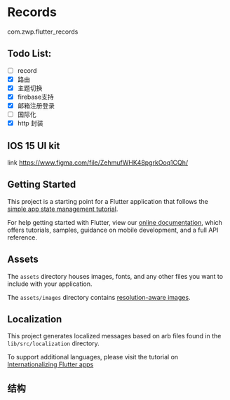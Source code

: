 # Records
com.zwp.flutter_records


## Todo List:

- [ ] record
- [x] 路由
- [x] 主题切换
- [x] firebase支持
- [x] 邮箱注册登录
- [ ] 国际化
- [x] http 封装

## IOS 15 UI kit
link https://www.figma.com/file/ZehmufWHK48pgrkOoq1CQh/

## Getting Started

This project is a starting point for a Flutter application that follows the
[simple app state management
tutorial](https://flutter.dev/docs/development/data-and-backend/state-mgmt/simple).

For help getting started with Flutter, view our
[online documentation](https://flutter.dev/docs), which offers tutorials,
samples, guidance on mobile development, and a full API reference.

## Assets

The `assets` directory houses images, fonts, and any other files you want to
include with your application.

The `assets/images` directory contains [resolution-aware
images](https://flutter.dev/docs/development/ui/assets-and-images#resolution-aware).

## Localization

This project generates localized messages based on arb files found in
the `lib/src/localization` directory.

To support additional languages, please visit the tutorial on
[Internationalizing Flutter
apps](https://flutter.dev/docs/development/accessibility-and-localization/internationalization)



## 结构

